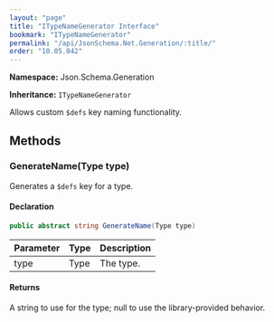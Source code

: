 ```yaml
---
layout: "page"
title: "ITypeNameGenerator Interface"
bookmark: "ITypeNameGenerator"
permalink: "/api/JsonSchema.Net.Generation/:title/"
order: "10.05.042"
---
```

**Namespace:** Json.Schema.Generation

**Inheritance:**
`ITypeNameGenerator`

Allows custom `$defs` key naming functionality.

## Methods

### GenerateName(Type type)

Generates a `$defs` key for a type.

#### Declaration

```c#
public abstract string GenerateName(Type type)
```

| Parameter | Type | Description |
|---|---|---|
| type | Type | The type. |


#### Returns

A string to use for the type; null to use the library-provided behavior.

